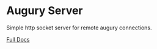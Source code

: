# Augury Server

Simple http socket server for remote augury connections.

[Full Docs](https://github.com/rangle/augury-labs/blob/master/README.md)
